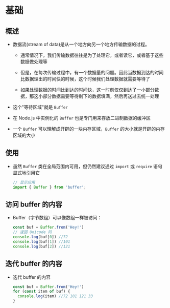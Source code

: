 # 基础

## 概述

  - 数据流(stream of data)是从一个地方向另一个地方传输数据的过程。

      - 通常情况下，我们传输数据往往是为了处理它，或者读它，或者基于这些数据做处理等

      - 但是，在每次传输过程中，有一个数据量的问题。因此当数据到达的时间比数据理出的时间快的时候，这个时候我们处理数据就需要等待了

      - 如果处理数据的时间比到达的时间快，这一时刻仅仅到达了一小部分数据，那这小部分数据需要等待剩下的数据填满，然后再送过去统一处理

  - 这个"等待区域"就是 `Buffer`

  - 在 Node.js 中实例化的 `Buffer` 也是专门用来存放二进制数据的缓冲区

  - 一个 `Buffer` 可以理解成开辟的一块内存区域，`Buffer` 的大小就是开辟的内存区域的大小

## 使用

  - 虽然 `Buffer` 类在全局范围内可用，但仍然建议通过 `import` 或 `require` 语句显式地引用它

    ```javascript
    // 显示应用
    import { Buffer } from 'buffer';
    ```

## 访问 buffer 的内容

  - Buffer（字节数组）可以像数组一样被访问：

    ```javascript
    const buf = Buffer.from('Hey!')
    // 返回 Unicode 码
    console.log(buf[0]) //72
    console.log(buf[1]) //101
    console.log(buf[2]) //121
    ```

## 迭代 buffer 的内容

  - 迭代 buffer 的内容

    ```javascript
    const buf = Buffer.from('Hey!')
    for (const item of buf) {
      console.log(item) //72 101 121 33
    }
    ```
